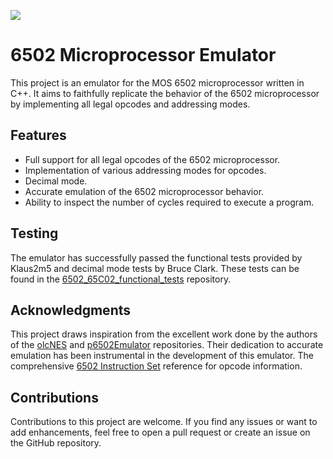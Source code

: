 ![](https://upload.wikimedia.org/wikipedia/commons/thumb/f/fb/BreakNES_MOS_6502.jpg/220px-BreakNES_MOS_6502.jpg)

# 6502 Microprocessor Emulator
This project is an emulator for the MOS 6502 microprocessor written in C++.
It aims to faithfully replicate the behavior of the 6502 microprocessor by implementing all legal opcodes and addressing modes.

## Features
- Full support for all legal opcodes of the 6502 microprocessor.
- Implementation of various addressing modes for opcodes.
- Decimal mode.
- Accurate emulation of the 6502 microprocessor behavior.
- Ability to inspect the number of cycles required to execute a program.

## Testing
The emulator has successfully passed the functional tests provided by Klaus2m5 and decimal mode tests by Bruce Clark.
These tests can be found in the [6502_65C02_functional_tests](https://github.com/Klaus2m5/6502_65C02_functional_tests) repository.

## Acknowledgments
This project draws inspiration from the excellent work done by the authors of the [olcNES](https://github.com/OneLoneCoder/olcNES/) and [p6502Emulator](https://github.com/davepoo/6502Emulator/) repositories.
Their dedication to accurate emulation has been instrumental in the development of this emulator.
The comprehensive [6502 Instruction Set](https://www.masswerk.at/6502/6502_instruction_set.html) reference for opcode information.

## Contributions
Contributions to this project are welcome.
If you find any issues or want to add enhancements, feel free to open a pull request or create an issue on the GitHub repository.